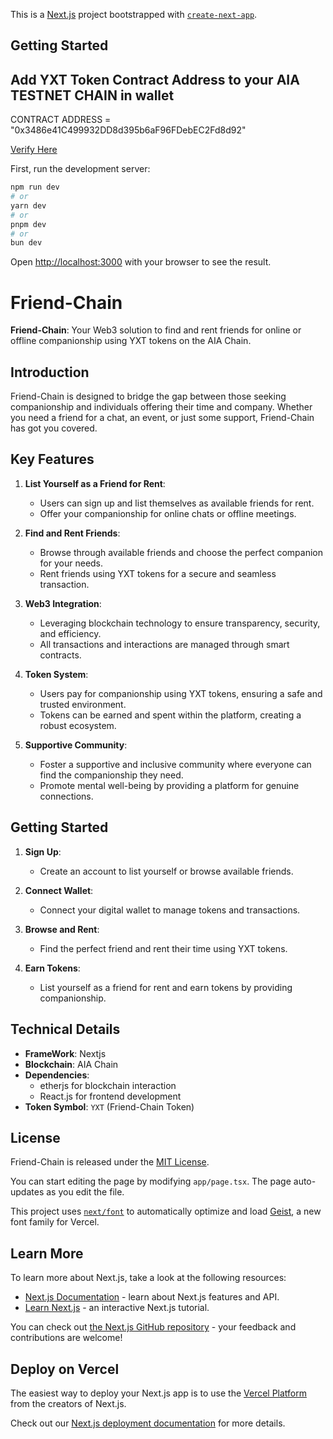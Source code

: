 This is a [Next.js](https://nextjs.org) project bootstrapped with [`create-next-app`](https://nextjs.org/docs/app/api-reference/cli/create-next-app).

## Getting Started

## Add YXT Token Contract Address to your AIA TESTNET CHAIN in wallet

CONTRACT ADDRESS = "0x3486e41C499932DD8d395b6aF96FDebEC2Fd8d92"

[Verify Here](https://testnet.aiascan.com/token/0x3486e41C499932DD8d395b6aF96FDebEC2Fd8d92)

First, run the development server:

```bash
npm run dev
# or
yarn dev
# or
pnpm dev
# or
bun dev
```

Open [http://localhost:3000](http://localhost:3000) with your browser to see the result.

# Friend-Chain

**Friend-Chain**: Your Web3 solution to find and rent friends for online or offline companionship using YXT tokens on the AIA Chain.

## Introduction
Friend-Chain is designed to bridge the gap between those seeking companionship and individuals offering their time and company. Whether you need a friend for a chat, an event, or just some support, Friend-Chain has got you covered.

## Key Features
1. **List Yourself as a Friend for Rent**:
   - Users can sign up and list themselves as available friends for rent.
   - Offer your companionship for online chats or offline meetings.

2. **Find and Rent Friends**:
   - Browse through available friends and choose the perfect companion for your needs.
   - Rent friends using YXT tokens for a secure and seamless transaction.

3. **Web3 Integration**:
   - Leveraging blockchain technology to ensure transparency, security, and efficiency.
   - All transactions and interactions are managed through smart contracts.

4. **Token System**:
   - Users pay for companionship using YXT tokens, ensuring a safe and trusted environment.
   - Tokens can be earned and spent within the platform, creating a robust ecosystem.

5. **Supportive Community**:
   - Foster a supportive and inclusive community where everyone can find the companionship they need.
   - Promote mental well-being by providing a platform for genuine connections.

## Getting Started
1. **Sign Up**:
   - Create an account to list yourself or browse available friends.

2. **Connect Wallet**:
   - Connect your digital wallet to manage tokens and transactions.

3. **Browse and Rent**:
   - Find the perfect friend and rent their time using YXT tokens.

4. **Earn Tokens**:
   - List yourself as a friend for rent and earn tokens by providing companionship.

## Technical Details
- **FrameWork**: Nextjs
- **Blockchain**: AIA Chain
- **Dependencies**: 
  - etherjs for blockchain interaction
  - React.js for frontend development
- **Token Symbol**: `YXT` (Friend-Chain Token)

## License
Friend-Chain is released under the [MIT License](LICENSE).


You can start editing the page by modifying `app/page.tsx`. The page auto-updates as you edit the file.

This project uses [`next/font`](https://nextjs.org/docs/app/building-your-application/optimizing/fonts) to automatically optimize and load [Geist](https://vercel.com/font), a new font family for Vercel.

## Learn More

To learn more about Next.js, take a look at the following resources:

- [Next.js Documentation](https://nextjs.org/docs) - learn about Next.js features and API.
- [Learn Next.js](https://nextjs.org/learn) - an interactive Next.js tutorial.

You can check out [the Next.js GitHub repository](https://github.com/vercel/next.js) - your feedback and contributions are welcome!

## Deploy on Vercel

The easiest way to deploy your Next.js app is to use the [Vercel Platform](https://vercel.com/new?utm_medium=default-template&filter=next.js&utm_source=create-next-app&utm_campaign=create-next-app-readme) from the creators of Next.js.

Check out our [Next.js deployment documentation](https://nextjs.org/docs/app/building-your-application/deploying) for more details.
